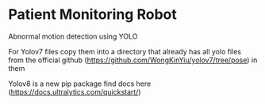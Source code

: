 <h1> Patient Monitoring Robot </h1>
Abnormal motion detection using YOLO

For Yolov7 files copy them into a directory that already has all yolo files from the official github (https://github.com/WongKinYiu/yolov7/tree/pose) in them

Yolov8 is a new pip package find docs here (https://docs.ultralytics.com/quickstart/)
